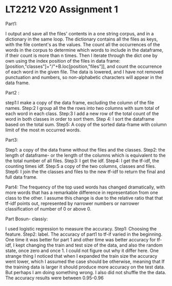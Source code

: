 # LT2212 V20 Assignment 1


Part1: 

I output and save all the files' contents in a one string corpus, and in a dictionary in the same loop. The dictionary contains all the files as keys, with the file content's as the values. The count all the occurrences of the words in the corpus to determine which words to include in the dataframe, if their count is more than n times. Then I iterate through the dict one by own using the index position of the files in data frame: [position,"classes"]+"/"+B.loc[position,"files"]], and count the occurrence of each word in the given file.  The data is lowered, and I have not removed punctuation and numbers, so non-alphabetic characters will appear in the data frame. 


Part2 : 

step1:I make a copy of the data frame, excluding the column of the file names. Step:2 I group all the the rows into two columns with sum total of each word in each class. Step:3 I add a new row of the total count of the word in both classes in order to sort them. Step 4: I sort the dataframe based on the total sum. Step5: A copy of the sorted data-frame with column limit of the most m occurred words. 


Part3: 

Step1: a copy of the data frame without the files and the classes. Step2: the length of dataframe- or the length of the columns which is equivalent to the the total number of all files. Step3: I get the idf. Step4: I get the tf-idf, the counting times idf. Step:5 a copy of the two columns, classes and files. Step6: I join the the classes and files to the new tf-idf to return the final and full data frame. 


Part4: 
The frequency of the top used words has changed dramatically, with more words that has a remarkable difference in representation from one class to the other. I assume this change is due to the relative ratio that that tf-idf points out, represented by narrower numbers or narrower classification of number of 0 or above 0. 


Part Bosun- classiy: 

I used logistic regression to measure the accuracy. Step1: Choosing the feature. Step2: label. The accuracy of part1 to tf-if varied in the beginning. One time it was better for part 1 and other time was better accuracy for tf-idf, I kept changing the train and test size of the data, and also the random state, once zero and once 1. I could not figure out why it differ here. One strange thing I noticed that when I expanded the train size the accuracy went lower, which I assumed the case should be otherwise, meaning that If the training data is larger it should produce more accuracy on the test data. But perhaps I am doing something wrong. I also did not shuffle the the data. The accuracy results were between 0.95-0.96
